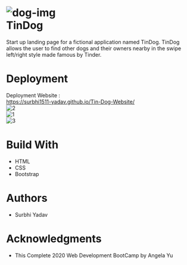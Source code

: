# ![dog-img](https://user-images.githubusercontent.com/60219136/150736291-a8f3369a-dda6-4700-bed8-396c81aa783b.png) <br> **TinDog**

Start up landing page for a fictional application named TinDog. TinDog allows the user to find other dogs and their owners nearby in the swipe left/right style made famous by Tinder.

# Deployment
Deployment Website :  <br>
https://surbhi1511-yadav.github.io/Tin-Dog-Website/
<br>
![2](https://user-images.githubusercontent.com/60219136/150741058-e14a6790-26e2-4a92-bf1d-3a2d1701c3ab.jpg)
<br>
![1](https://user-images.githubusercontent.com/60219136/150741149-b63d9c75-ac56-4757-a998-db3c3711f829.jpg)
<br>
![3](https://user-images.githubusercontent.com/60219136/150741267-5c3e437a-f184-4af4-ba20-4993109c304f.jpg)

# Build With
* HTML
* CSS
* Bootstrap

# Authors
* Surbhi Yadav

# Acknowledgments
* This Complete 2020 Web Development BootCamp by Angela Yu
